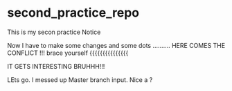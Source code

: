 # second_practice_repo

This is my secon practice
Notice

Now I have to make some changes
and some dots ..........
HERE COMES THE CONFLICT !!!
brace yourself
{{{{{{{{{{{{{{{

IT GETS INTERESTING
BRUHHH!!!

LEts go. I messed up
Master branch input.
Nice a ?

